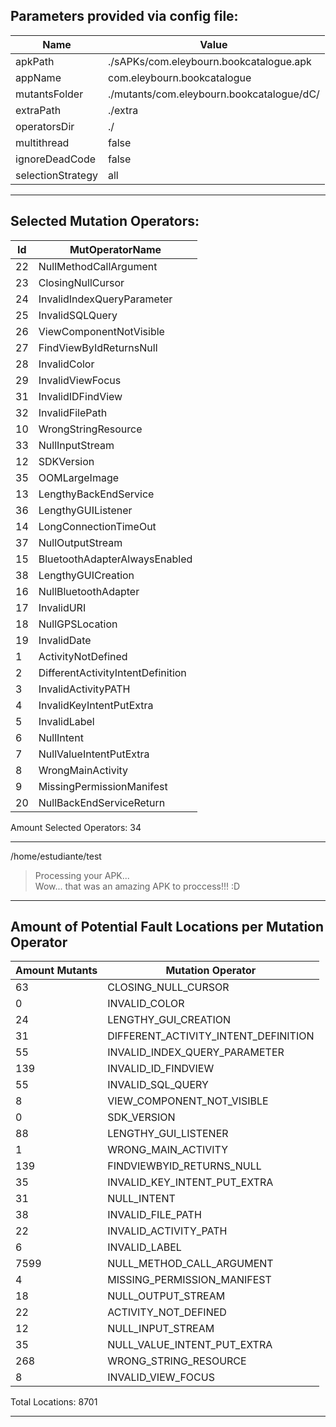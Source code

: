 
## Parameters provided via config file:

Name			| Value
------------------------|---------
apkPath 		| ./sAPKs/com.eleybourn.bookcatalogue.apk
appName 		| com.eleybourn.bookcatalogue
mutantsFolder 		| ./mutants/com.eleybourn.bookcatalogue/dC/
extraPath 		| ./extra
operatorsDir 		| ./
multithread 		| false
ignoreDeadCode 		| false
selectionStrategy 	| all
----------------------------------

## Selected Mutation Operators:

Id 		| MutOperatorName
----------------|--------------
22 		| NullMethodCallArgument
23 		| ClosingNullCursor
24 		| InvalidIndexQueryParameter
25 		| InvalidSQLQuery
26 		| ViewComponentNotVisible
27 		| FindViewByIdReturnsNull
28 		| InvalidColor
29 		| InvalidViewFocus
31 		| InvalidIDFindView
32 		| InvalidFilePath
10 		| WrongStringResource
33 		| NullInputStream
12 		| SDKVersion
35 		| OOMLargeImage
13 		| LengthyBackEndService
36 		| LengthyGUIListener
14 		| LongConnectionTimeOut
37 		| NullOutputStream
15 		| BluetoothAdapterAlwaysEnabled
38 		| LengthyGUICreation
16 		| NullBluetoothAdapter
17 		| InvalidURI
18 		| NullGPSLocation
19 		| InvalidDate
1 		| ActivityNotDefined
2 		| DifferentActivityIntentDefinition
3 		| InvalidActivityPATH
4 		| InvalidKeyIntentPutExtra
5 		| InvalidLabel
6 		| NullIntent
7 		| NullValueIntentPutExtra
8 		| WrongMainActivity
9 		| MissingPermissionManifest
20 		| NullBackEndServiceReturn

Amount Selected Operators: 	34

-------------------------------------------

/home/estudiante/test
> Processing your APK...  
> Wow... that was an amazing APK to proccess!!! :D

--------------------------------------
## Amount of Potential Fault Locations per Mutation Operator

Amount Mutants	| Mutation Operator
----------------|---------------------
63		| CLOSING_NULL_CURSOR
0		| INVALID_COLOR
24		| LENGTHY_GUI_CREATION
31		| DIFFERENT_ACTIVITY_INTENT_DEFINITION
55		| INVALID_INDEX_QUERY_PARAMETER
139		| INVALID_ID_FINDVIEW
55		| INVALID_SQL_QUERY
8		| VIEW_COMPONENT_NOT_VISIBLE
0		| SDK_VERSION
88		| LENGTHY_GUI_LISTENER
1		| WRONG_MAIN_ACTIVITY
139		| FINDVIEWBYID_RETURNS_NULL
35		| INVALID_KEY_INTENT_PUT_EXTRA
31		| NULL_INTENT
38		| INVALID_FILE_PATH
22		| INVALID_ACTIVITY_PATH
6		| INVALID_LABEL
7599		| NULL_METHOD_CALL_ARGUMENT
4		| MISSING_PERMISSION_MANIFEST
18		| NULL_OUTPUT_STREAM
22		| ACTIVITY_NOT_DEFINED
12		| NULL_INPUT_STREAM
35		| NULL_VALUE_INTENT_PUT_EXTRA
268		| WRONG_STRING_RESOURCE
8		| INVALID_VIEW_FOCUS

Total Locations: 8701

--------------------------------------
```
